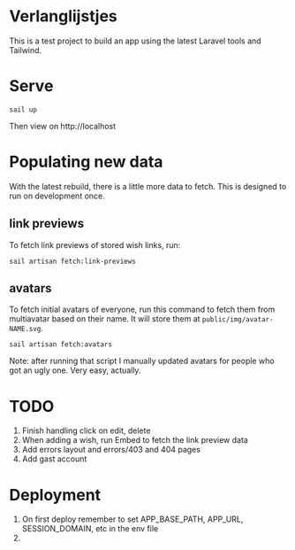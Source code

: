 # Verlanglijstjes

This is a test project to build an app using the latest Laravel tools and Tailwind.

# Serve

```shell
sail up
```

Then view on http://localhost

# Populating new data

With the latest rebuild, there is a little more data to fetch. This is designed to run on development once.

## link previews

To fetch link previews of stored wish links, run:
```shell
sail artisan fetch:link-previews 
```

## avatars

To fetch initial avatars of everyone, run this command to fetch them from multiavatar based on their name.
It will store them at `public/img/avatar-NAME.svg`.
```shell
sail artisan fetch:avatars
```

Note: after running that script I manually updated avatars for people who got an ugly one. Very easy, actually.

# TODO

1. Finish handling click on edit, delete
2. When adding a wish, run Embed to fetch the link preview data
3. Add errors layout and errors/403 and 404 pages
4. Add gast account

# Deployment

1. On first deploy remember to set APP_BASE_PATH, APP_URL, SESSION_DOMAIN, etc in the env file
2. 
